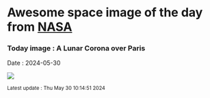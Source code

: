 
# Awesome space image of the day from [NASA](https://api.nasa.gov/)

### Today image : A Lunar Corona over Paris
Date : 2024-05-30

![](https://apod.nasa.gov/apod/image/2405/EiffelCorona_Binotto_960.jpg)

<small>Latest update : Thu May 30 10:14:51 2024</small>
        